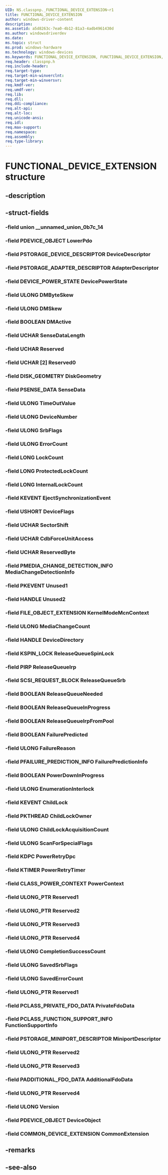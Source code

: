 ```yaml
---
UID: NS.classpnp._FUNCTIONAL_DEVICE_EXTENSION~r1
title: FUNCTIONAL_DEVICE_EXTENSION
author: windows-driver-content
description: 
ms.assetid: a5d8263c-7ea0-4b12-81a3-4adb4961430d
ms.author: windowsdriverdev
ms.date: 
ms.topic: struct
ms.prod: windows-hardware
ms.technology: windows-devices
ms.keywords: FUNCTIONAL_DEVICE_EXTENSION, FUNCTIONAL_DEVICE_EXTENSION, *PFUNCTIONAL_DEVICE_EXTENSION
req.header: classpnp.h
req.include-header:
req.target-type:
req.target-min-winverclnt:
req.target-min-winversvr:
req.kmdf-ver:
req.umdf-ver:
req.lib:
req.dll:
req.ddi-compliance:
req.alt-api:
req.alt-loc:
req.unicode-ansi:
req.idl:
req.max-support:
req.namespace:
req.assembly:
req.type-library:
---
```


# FUNCTIONAL_DEVICE_EXTENSION structure

## -description



## -struct-fields

### -field union __unnamed_union_0b7c_14			
 	
### -field PDEVICE_OBJECT LowerPdo			
 	
### -field PSTORAGE_DEVICE_DESCRIPTOR DeviceDescriptor			
 	
### -field PSTORAGE_ADAPTER_DESCRIPTOR AdapterDescriptor			
 	
### -field DEVICE_POWER_STATE DevicePowerState			
 	
### -field ULONG DMByteSkew			
 	
### -field ULONG DMSkew			
 	
### -field BOOLEAN DMActive			
 	
### -field UCHAR SenseDataLength			
 	
### -field UCHAR Reserved			
 	
### -field UCHAR [2] Reserved0			
 	
### -field DISK_GEOMETRY DiskGeometry			
 	
### -field PSENSE_DATA SenseData			
 	
### -field ULONG TimeOutValue			
 	
### -field ULONG DeviceNumber			
 	
### -field ULONG SrbFlags			
 	
### -field ULONG ErrorCount			
 	
### -field LONG LockCount			
 	
### -field LONG ProtectedLockCount			
 	
### -field LONG InternalLockCount			
 	
### -field KEVENT EjectSynchronizationEvent			
 	
### -field USHORT DeviceFlags			
 	
### -field UCHAR SectorShift			
 	
### -field UCHAR CdbForceUnitAccess			
 	
### -field UCHAR ReservedByte			
 	
### -field PMEDIA_CHANGE_DETECTION_INFO MediaChangeDetectionInfo			
 	
### -field PKEVENT Unused1			
 	
### -field HANDLE Unused2			
 	
### -field FILE_OBJECT_EXTENSION KernelModeMcnContext			
 	
### -field ULONG MediaChangeCount			
 	
### -field HANDLE DeviceDirectory			
 	
### -field KSPIN_LOCK ReleaseQueueSpinLock			
 	
### -field PIRP ReleaseQueueIrp			
 	
### -field SCSI_REQUEST_BLOCK ReleaseQueueSrb			
 	
### -field BOOLEAN ReleaseQueueNeeded			
 	
### -field BOOLEAN ReleaseQueueInProgress			
 	
### -field BOOLEAN ReleaseQueueIrpFromPool			
 	
### -field BOOLEAN FailurePredicted			
 	
### -field ULONG FailureReason			
 	
### -field PFAILURE_PREDICTION_INFO FailurePredictionInfo			
 	
### -field BOOLEAN PowerDownInProgress			
 	
### -field ULONG EnumerationInterlock			
 	
### -field KEVENT ChildLock			
 	
### -field PKTHREAD ChildLockOwner			
 	
### -field ULONG ChildLockAcquisitionCount			
 	
### -field ULONG ScanForSpecialFlags			
 	
### -field KDPC PowerRetryDpc			
 	
### -field KTIMER PowerRetryTimer			
 	
### -field CLASS_POWER_CONTEXT PowerContext			
 	
### -field ULONG_PTR Reserved1			
 	
### -field ULONG_PTR Reserved2			
 	
### -field ULONG_PTR Reserved3			
 	
### -field ULONG_PTR Reserved4			
 	
### -field ULONG CompletionSuccessCount			
 	
### -field ULONG SavedSrbFlags			
 	
### -field ULONG SavedErrorCount			
 	
### -field ULONG_PTR Reserved1			
 	
### -field PCLASS_PRIVATE_FDO_DATA PrivateFdoData			
 	
### -field PCLASS_FUNCTION_SUPPORT_INFO FunctionSupportInfo			
 	
### -field PSTORAGE_MINIPORT_DESCRIPTOR MiniportDescriptor			
 	
### -field ULONG_PTR Reserved2			
 	
### -field ULONG_PTR Reserved3			
 	
### -field PADDITIONAL_FDO_DATA AdditionalFdoData			
 	
### -field ULONG_PTR Reserved4			
 	
### -field ULONG Version			
 	
### -field PDEVICE_OBJECT DeviceObject			
 	
### -field COMMON_DEVICE_EXTENSION CommonExtension			
 	
## -remarks

## -see-also